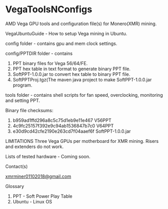 # VegaToolsNConfigs
AMD Vega GPU tools and configuration file(s) for Monero(XMR) mining.

VegaUbuntuGuide - How to setup Vega mining in Ubuntu.

config folder - contains gpu and mem clock settings.

config/PPTDIR folder - contains
1. PPT binary files for Vega 56/64/FE.
2. PPT hex table in text format to generate binary PPT file.
3. SoftPPT-1.0.0.jar to convert hex table to binary PPT file.
4. SoftPPTProj.tgz(The maven java project to make SoftPPT-1.0.0.jar program.

tools folder - contains shell scripts for fan speed, overclocking, monitoring and setting PPT.

Binary file checksums:
1.   b959ad1ffd296a8c5c75d1eb9e11e467  V56PPT
2.   4c9fc25157f392e9c94ab1536847b7c0  V64PPT
3.   e30d9cd42cfe2190e263cd7f04aaef6f  SoftPPT-1.0.0.jar

LIMITATIONS
Three Vega GPUs per motherboard for XMR mining.  Risers and extenders do not work.

Lists of tested hardware - Coming soon.

Contact(s)

xmrminer01102018@gmail.com

Glossary
1. PPT - Soft Power Play Table
2. Ubuntu - Linux OS
